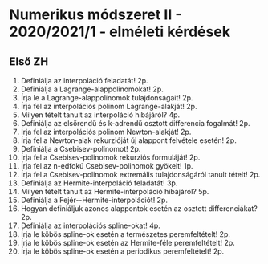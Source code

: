 # Numerikus módszeret II - 2020/2021/1 - elméleti kérdések

## Első ZH
1.	Definiálja az interpoláció feladatát! 2p.
1.	Definiálja a Lagrange-alappolinomokat! 2p.
1.	Írja le a Lagrange-alappolinomok tulajdonságait! 2p.
1.	Írja fel az interpolációs polinom Lagrange-alakját! 2p.
1.	Milyen tételt tanult az interpoláció hibájáról? 4p.
1.	Definiálja az elsőrendű és k-adrendű osztott differencia fogalmát! 2p.
1.	Írja fel az interpolációs polinom Newton-alakját! 2p.
1.	Írja fel a Newton-alak rekurzióját új alappont felvétele esetén! 2p.
1.	Definiálja a Csebisev-polinomot! 2p.
1.	Írja fel a Csebisev-polinomok rekurziós formuláját! 2p.
1.	Írja fel az n-edfokú Csebisev-polinomok gyökeit! 1p.
1.	Írja fel a Csebisev-polinomok extremális tulajdonságáról tanult tételt! 2p.
1.	Definiálja az Hermite-interpoláció feladatát! 3p.
1.	Milyen tételt tanult az Hermite-interpoláció hibájáról? 5p.
1.	Definiálja a Fejér--Hermite-interpolációt! 2p.
1.	Hogyan definiáljuk azonos alappontok esetén az osztott differenciákat? 2p.
1.	Definiálja az interpolációs spline-okat! 4p.
1.	Írja le köbös spline-ok esetén a természetes peremfeltételt! 2p.
1.	Írja le köbös spline-ok esetén az Hermite-féle peremfeltételt! 2p.
1.	Írja le köbös spline-ok esetén a periodikus peremfeltételt! 2p.
